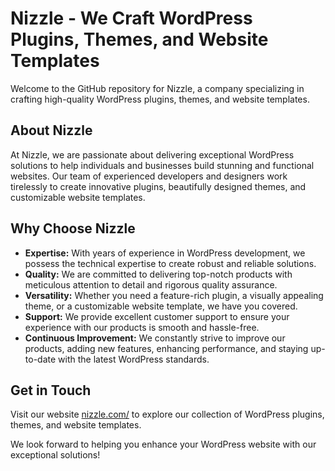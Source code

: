 # Nizzle - We Craft WordPress Plugins, Themes, and Website Templates

Welcome to the GitHub repository for Nizzle, a company specializing in crafting high-quality WordPress plugins, themes, and website templates.

## About Nizzle

At Nizzle, we are passionate about delivering exceptional WordPress solutions to help individuals and businesses build stunning and functional websites. Our team of experienced developers and designers work tirelessly to create innovative plugins, beautifully designed themes, and customizable website templates.

## Why Choose Nizzle

- **Expertise:** With years of experience in WordPress development, we possess the technical expertise to create robust and reliable solutions.
- **Quality:** We are committed to delivering top-notch products with meticulous attention to detail and rigorous quality assurance.
- **Versatility:** Whether you need a feature-rich plugin, a visually appealing theme, or a customizable website template, we have you covered.
- **Support:** We provide excellent customer support to ensure your experience with our products is smooth and hassle-free.
- **Continuous Improvement:** We constantly strive to improve our products, adding new features, enhancing performance, and staying up-to-date with the latest WordPress standards.

## Get in Touch

Visit our website [nizzle.com/](https://wpnizzle.com/) to explore our collection of WordPress plugins, themes, and website templates.

<!-- Feel free to reach out to us via [contact@nizzle.com](mailto:contact@nizzle.com) for any inquiries or support requests. -->

We look forward to helping you enhance your WordPress website with our exceptional solutions!
